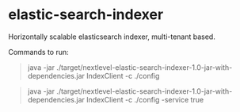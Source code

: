 # elastic-search-indexer
Horizontally scalable elasticsearch indexer, multi-tenant based.

Commands to run:
> java -jar ./target/nextlevel-elastic-search-indexer-1.0-jar-with-dependencies.jar IndexClient -c ./config

> java -jar ./target/nextlevel-elastic-search-indexer-1.0-jar-with-dependencies.jar IndexClient -c ./config -service true



